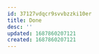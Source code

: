 ```yaml
---
id: 37127vdqcr9svvbzzki10er
title: Done
desc: ''
updated: 1687860207121
created: 1687860207121
---
```

